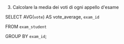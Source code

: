 3. Calcolare la media dei voti di ogni appello d'esame

SELECT AVG(`vote`) AS vote_average, `exam_id` 

FROM `exam_student` 

GROUP BY `exam_id`;
